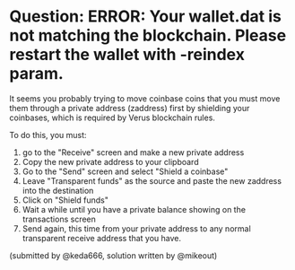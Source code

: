 # Question: ERROR: Your wallet.dat is not matching the blockchain. Please restart the wallet with -reindex param.
It seems you probably trying to move coinbase coins that you must move them through a private address (zaddress) first by shielding your coinbases, which is required by Verus blockchain rules.

To do this, you must:
1. go to the "Receive" screen and make a new private address
2. Copy the new private address to your clipboard
3. Go to the "Send" screen and select "Shield a coinbase"
4. Leave "Transparent funds" as the source and paste the new zaddress into the destination
5. Click on "Shield funds"
6. Wait a while until you have a private balance showing on the transactions screen
7. Send again, this time from your private address to any normal transparent receive address that you have.

(submitted by @keda666, solution written by @mikeout)
